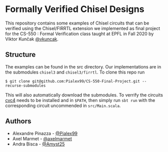 # Formally Verified Chisel Designs

This repository contains some examples of Chisel circuits that can be verified using the Chisel/FIRRTL extension we implemented as final project for the CS-550 : Formal Verification class taught at EPFL in Fall 2020 by Viktor Kunčak [@vkuncak](https://github.com/vkuncak).

## Structure

The examples can be found in the src directory. Our implementations are in the submodules `chisel3` and `chisel3/firrtl`. To clone this repo run 
```
$ git clone git@github.com:Pialex99/CS-550-Final-Project.git --recurse-submodules
```
This will also automatically download the submodules. To verrify the circuits [cvc4](https://cvc4.github.io/) needs to be installed and in `$PATH`, then simply run `sbt run` with the corresponding circuit uncommended in `src/Main.scala`.

## Authors

- Alexandre Pinazza - [@Pialex99](https://github.com/Pialex99)
- Axel Marmet - [@axelmarmet](https://github.com/axelmarmet)
- Andra Bisca - [@Amyst25](https://github.com/Amyst25)
